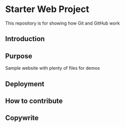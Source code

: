 # Starter Web Project

This repository is for showing how Git and GitHub work

## Introduction

## Purpose

Sample website with plenty of files for demos

## Deployment

## How to contribute

## Copywrite